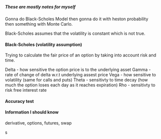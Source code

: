##### These are mostly notes for myself 

Gonna do Black-Scholes Model then gonna do it with heston probability then something with Monte Carlo.

Black-Scholes assumes that the volatility is constant which is not true.

#### Black-Scholes (volatility assumption)
Trying to calculate the fair price of an option by taking into account risk and time. 

Delta - how sensitive the option price is to the underlying asset
Gamma - rate of change of delta w.r.t underlying assest price 
Vega - how sensitive to volatility (same for calls and puts)
Theta - sensitivty to time decay (how much the option loses each day as it reaches expiration) 
Rho - sensitivty to risk free interest rate

#### Accuracy test

#### Information I should know 

derivative, options, futures, swap


s
